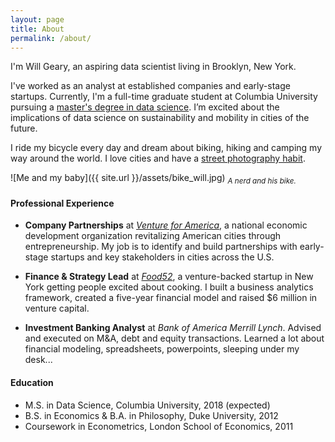 ```yaml
---
layout: page
title: About
permalink: /about/
---
```


I'm Will Geary, an aspiring data scientist living in Brooklyn, New York.

I've worked as an analyst at established companies and early-stage startups. Currently, I'm a full-time graduate student at Columbia University pursuing a [master's degree in data science](http://datascience.columbia.edu/master-of-science-in-data-science). I’m excited about the implications of data science on sustainability and mobility in cities of the future. 

I ride my bicycle every day and dream about biking, hiking and camping my way around the world. I love cities and have a [street photography habit](https://www.instagram.com/willcgeary/).

![Me and my baby]({{ site.url }}/assets/bike_will.jpg)
<sub>*A nerd and his bike.*</sub>



#### Professional Experience
* **Company Partnerships** at [*Venture for America*](http://ventureforamerica.org/), a national economic development organization revitalizing American cities through entrepreneurship. My job is to identify and build partnerships with early-stage startups and key stakeholders in cities across the U.S.

* **Finance & Strategy Lead** at [*Food52*](http://food52.com/), a venture-backed startup in New York getting people excited about cooking. I built a business analytics framework, created a five-year financial model and raised $6 million in venture capital.

* **Investment Banking Analyst** at *Bank of America Merrill Lynch*. Advised and executed on M&A, debt and equity transactions. Learned a lot about financial modeling, spreadsheets, powerpoints, sleeping under my desk...

#### Education
* M.S. in Data Science, Columbia University, 2018 (expected)
* B.S. in Economics & B.A. in Philosophy, Duke University, 2012
* Coursework in Econometrics, London School of Economics, 2011
